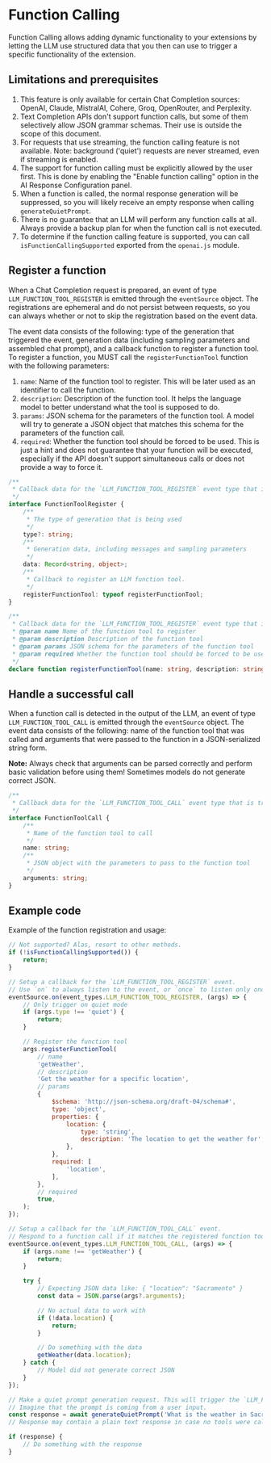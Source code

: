 # Function Calling

Function Calling allows adding dynamic functionality to your extensions by letting the LLM use structured data that you then can use to trigger a specific functionality of the extension.

## Limitations and prerequisites

1. This feature is only available for certain Chat Completion sources: OpenAI, Claude, MistralAI, Cohere, Groq, OpenRouter, and Perplexity.
2. Text Completion APIs don't support function calls, but some of them selectively allow JSON grammar schemas. Their use is outside the scope of this document.
3. For requests that use streaming, the function calling feature is not available. Note: background ('quiet') requests are never streamed, even if streaming is enabled.
4. The support for function calling must be explicitly allowed by the user first. This is done by enabling the "Enable function calling" option in the AI Response Configuration panel.
5. When a function is called, the normal response generation will be suppressed, so you will likely receive an empty response when calling `generateQuietPrompt`.
6. There is no guarantee that an LLM will perform any function calls at all. Always provide a backup plan for when the function call is not executed.
7. To determine if the function calling feature is supported, you can call `isFunctionCallingSupported` exported from the `openai.js` module.

## Register a function

When a Chat Completion request is prepared, an event of type `LLM_FUNCTION_TOOL_REGISTER` is emitted through the `eventSource` object. The registrations are ephemeral and do not persist between requests, so you can always whether or not to skip the registration based on the event data.

The event data consists of the following: type of the generation that triggered the event, generation data (including sampling parameters and assembled chat prompt), and a callback function to register a function tool. To register a function, you MUST call the `registerFunctionTool` function with the following parameters:

1. `name`: Name of the function tool to register. This will be later used as an identifier to call the function.
2. `description`: Description of the function tool. It helps the language model to better understand what the tool is supposed to do.
3. `params`: JSON schema for the parameters of the function tool. A model will try to generate a JSON object that matches this schema for the parameters of the function call.
4. `required`: Whether the function tool should be forced to be used. This is just a hint and does not guarantee that your function will be executed, especially if the API doesn't support simultaneous calls or does not provide a way to force it.

```ts
/**
 * Callback data for the `LLM_FUNCTION_TOOL_REGISTER` event type that is triggered when a function tool can be registered.
 */
interface FunctionToolRegister {
    /**
     * The type of generation that is being used
     */
    type?: string;
    /**
     * Generation data, including messages and sampling parameters
     */
    data: Record<string, object>;
    /**
     * Callback to register an LLM function tool.
     */
    registerFunctionTool: typeof registerFunctionTool;
}

/**
 * Callback data for the `LLM_FUNCTION_TOOL_REGISTER` event type that is triggered when a function tool is registered.
 * @param name Name of the function tool to register
 * @param description Description of the function tool
 * @param params JSON schema for the parameters of the function tool
 * @param required Whether the function tool should be forced to be used
 */
declare function registerFunctionTool(name: string, description: string, params: object, required: boolean): Promise<void>;
```

## Handle a successful call

When a function call is detected in the output of the LLM, an event of type `LLM_FUNCTION_TOOL_CALL` is emitted through the `eventSource` object. The event data consists of the following: name of the function tool that was called and arguments that were passed to the function in a JSON-serialized string form.

**Note:** Always check that arguments can be parsed correctly and perform basic validation before using them! Sometimes models do not generate correct JSON.

```ts
/**
 * Callback data for the `LLM_FUNCTION_TOOL_CALL` event type that is triggered when a function tool is called.
 */
interface FunctionToolCall {
    /**
     * Name of the function tool to call
     */
    name: string;
    /**
     * JSON object with the parameters to pass to the function tool
     */
    arguments: string;
}
```

## Example code

Example of the function registration and usage:

```js
// Not supported? Alas, resort to other methods.
if (!isFunctionCallingSupported()) {
    return;
}

// Setup a callback for the `LLM_FUNCTION_TOOL_REGISTER` event.
// Use `on` to always listen to the event, or `once` to listen only once.
eventSource.on(event_types.LLM_FUNCTION_TOOL_REGISTER, (args) => {
    // Only trigger on quiet mode
    if (args.type !== 'quiet') {
        return;
    }

    // Register the function tool
    args.registerFunctionTool(
        // name
        'getWeather',
        // description
        'Get the weather for a specific location',
        // params
        {
            $schema: 'http://json-schema.org/draft-04/schema#',
            type: 'object',
            properties: {
                location: {
                    type: 'string',
                    description: 'The location to get the weather for',
                },
            },
            required: [
                'location',
            ],
        },
        // required
        true,
    );
});

// Setup a callback for the `LLM_FUNCTION_TOOL_CALL` event.
// Respond to a function call if it matches the registered function tool.
eventSource.on(event_types.LLM_FUNCTION_TOOL_CALL, (args) => {
    if (args.name !== 'getWeather') {
        return;
    }

    try {
        // Expecting JSON data like: { "location": "Sacramento" }
        const data = JSON.parse(args?.arguments);

        // No actual data to work with
        if (!data.location) {
            return;
        }

        // Do something with the data
        getWeather(data.location);
    } catch {
        // Model did not generate correct JSON
    }
});

// Make a quiet prompt generation request. This will trigger the `LLM_FUNCTION_TOOL_REGISTER` event.
// Imagine that the prompt is coming from a user input.
const response = await generateQuietPrompt('What is the weather in Sacramento?', false, false);
// Response may contain a plain text response in case no tools were called. Always check for this.

if (response) {
    // Do something with the response
}
```
